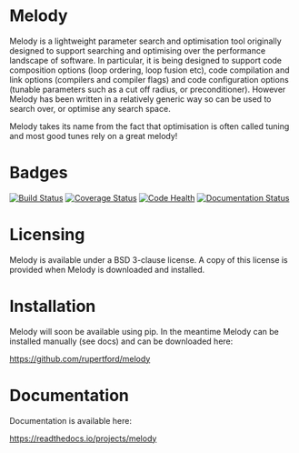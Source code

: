 # Melody

Melody is a lightweight parameter search and optimisation tool
originally designed to support searching and optimising over the
performance landscape of software. In particular, it is being designed
to support code composition options (loop ordering, loop fusion etc),
code compilation and link options (compilers and compiler flags) and
code configuration options (tunable parameters such as a cut off
radius, or preconditioner). However Melody has been written in a
relatively generic way so can be used to search over, or optimise any
search space.

Melody takes its name from the fact that optimisation is often called
tuning and most good tunes rely on a great melody!

# Badges

[![Build Status](https://travis-ci.org/rupertford/melody.svg?branch=master)](https://travis-ci.org/rupertford/melody)
[![Coverage Status](https://coveralls.io/repos/github/rupertford/melody/badge.svg?branch=master)](https://coveralls.io/github/rupertford/melody?branch=master)
[![Code Health](https://landscape.io/github/rupertford/melody/master/landscape.svg?style=flat)](https://landscape.io/github/rupertford/melody/master)
[![Documentation Status](https://readthedocs.org/projects/melody/badge/?version=documentation)](http://melody.readthedocs.io/en/documentation/?badge=documentation)

# Licensing

Melody is available under a BSD 3-clause license. A copy of this
license is provided when Melody is downloaded and installed.

# Installation

Melody will soon be available using pip. In the meantime Melody can be
installed manually (see docs) and can be downloaded here:

https://github.com/rupertford/melody

# Documentation

Documentation is available here:

https://readthedocs.io/projects/melody
